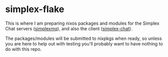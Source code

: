 # simplex-flake

This is where I am preparing nixos packages and modules for the Simplex Chat
servers ([simplexmq](https://github.com/simplex-chat/simplexmq)), and also the
client ([simplex-chat](https://github.com/simplex-chat/simplex-chat/)).

The packages/modules will be submitted to nixpkgs when ready, so unless you are
here to help out with testing you'll probably want to have nothing to do with
this repo.
